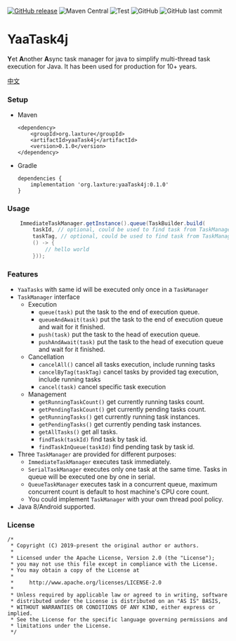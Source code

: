 [![GitHub release](https://img.shields.io/github/release/hank-cp/yaaTask4j.svg)](https://github.com/hank-cp/sbp/releases)
![Maven Central](https://img.shields.io/maven-central/v/org.laxture/yaaTask4j)
![Test](https://img.shields.io/github/workflow/status/hank-cp/yaaTask4j/CI%20Test)
![GitHub](https://img.shields.io/github/license/hank-cp/yaaTask4j.svg)
![GitHub last commit](https://img.shields.io/github/last-commit/hank-cp/yaaTask4j.svg)

# YaaTask4j
**Y**et **A**nother **A**sync task manager for java to simplify multi-thread task execution for Java.
It has been used for production for 10+ years.

[中文](README.zh-cn.md)

### Setup
* Maven
    ```
    <dependency>
        <groupId>org.laxture</groupId>
        <artifactId>yaaTask4j</artifactId>
        <version>0.1.0</version>
    </dependency>
    ```
* Gradle
    ```
    dependencies {
        implementation 'org.laxture:yaaTask4j:0.1.0'
    }
    ```
  
### Usage
```java
    ImmediateTaskManager.getInstance().queue(TaskBuilder.build(
        taskId, // optional, could be used to find task from TaskManager later
        taskTag, // optional, could be used to find task from TaskManager later
        () -> {
            // hello world
        }));
```

### Features
* `YaaTasks` with same id will be executed only once in a `TaskManager`
* `TaskManager` interface
  * Execution
    * `queue(task)` put the task to the end of execution queue.
    * `queueAndAwait(task)` put the task to the end of execution queue and wait for it finished.
    * `push(task)` put the task to the head of execution queue.
    * `pushAndAwait(task)` put the task to the head of execution queue and wait for it finished.
  * Cancellation
    * `cancelAll()` cancel all tasks execution, include running tasks
    * `cancelByTag(taskTag)` cancel tasks by provided tag execution, include running tasks
    * `cancel(task)` cancel specific task execution
  * Management
    * `getRunningTaskCount()` get currently running tasks count.
    * `getPendingTaskCount()` get currently pending tasks count.
    * `getRunningTasks()` get currently running task instances.
    * `getPendingTasks()` get currently pending task instances.
    * `getAllTasks()` get all tasks.
    * `findTask(taskId)` find task by task id.
    * `findTaskInQueue(taskId)` find pending task by task id.
* Three `TaskManager` are provided for different purposes:
  * `ImmediateTaskManager` executes task immediately.
  * `SerialTaskManager` executes only one task at the same time. Tasks in queue will be executed one by one in serial.
  * `QueueTaskManager` executes task in a concurrent queue, maximum concurrent count is default
    to host machine's CPU core count.
  * You could implement `TaskManager` with your own thread pool policy.
* Java 8/Android supported.

### License 

```
/*
 * Copyright (C) 2019-present the original author or authors.
 *
 * Licensed under the Apache License, Version 2.0 (the "License");
 * you may not use this file except in compliance with the License.
 * You may obtain a copy of the License at
 *
 *     http://www.apache.org/licenses/LICENSE-2.0
 *
 * Unless required by applicable law or agreed to in writing, software
 * distributed under the License is distributed on an "AS IS" BASIS,
 * WITHOUT WARRANTIES OR CONDITIONS OF ANY KIND, either express or implied.
 * See the License for the specific language governing permissions and
 * limitations under the License.
 */
```
